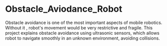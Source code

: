 # Obstacle_Aviodance_Robot

Obstacle avoidance is one of the most important aspects of mobile robotics. Without it , robot's movement would be very restrictive and fragile.
 This project explains obstacle avoidance using ultrasonic sensors, which allows robot to navigate smoothly in an unknown environment, avoiding collisions.
